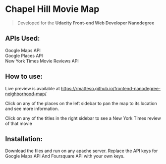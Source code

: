 # Chapel Hill Movie Map

> Developed for the __Udacity Front-end Web Developer Nanodegree__

## APIs Used:

Google Maps API  
Google Places API  
New York Times Movie Reviews API

## How to use:

Live preview is available at <https://rmatteso.github.io/frontend-nanodegree-neighborhood-map/>

Click on any of the places on the left sidebar to pan the map to its location and see more information.

Click on any of the titles in the right sidebar to see a New York Times review of that movie

## Installation:

Download the files and run on any apache server.  Replace the API keys for Google Maps API And Foursquare API with your own keys.